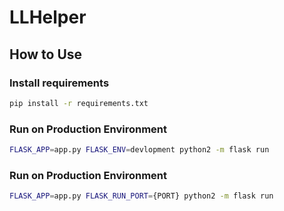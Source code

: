 LLHelper
========

## How to Use

### Install requirements
```sh
pip install -r requirements.txt
```

### Run on Production Environment
```sh
FLASK_APP=app.py FLASK_ENV=devlopment python2 -m flask run
```

### Run on Production Environment
```sh
FLASK_APP=app.py FLASK_RUN_PORT={PORT} python2 -m flask run
```
